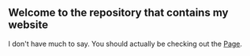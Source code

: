 ## Welcome to the repository that contains my website

I don't have much to say. You should actually be checking out the [Page]({site.url}).
